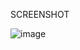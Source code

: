 SCREENSHOT

![image](https://github.com/user-attachments/assets/40b758c8-cc87-4b10-87c4-3c4e309949a6)
